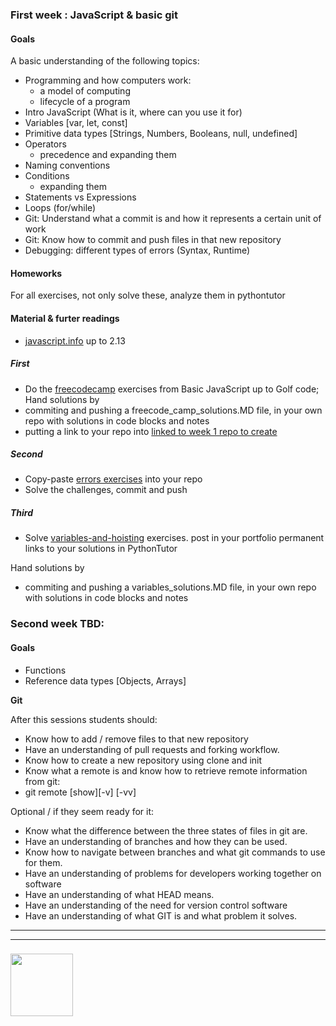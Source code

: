 ### First week : JavaScript & basic git

#### Goals
A basic understanding of the following topics:

- Programming and how computers work:
  - a model of computing
  - lifecycle of a program
- Intro JavaScript (What is it, where can you use it for)
- Variables [var, let, const]
- Primitive data types [Strings, Numbers, Booleans, null, undefined]
- Operators
  - precedence and expanding them
- Naming conventions
- Conditions
  - expanding them
- Statements vs Expressions
- Loops (for/while)
- Git: Understand what a commit is and how it represents a certain unit of work
- Git: Know how to commit and push files in that new repository
- Debugging: different types of errors (Syntax, Runtime)

#### Homeworks
For all exercises, not only solve these, analyze them in pythontutor

#### Material & furter readings
- [javascript.info](http://javascript.info/) up to 2.13

##### First
- Do the [freecodecamp](http://learn.freecodecamp.org) exercises from Basic JavaScript up to Golf code;
Hand solutions by
- commiting and pushing a freecode_camp_solutions.MD file, in your own repo with solutions in code blocks and notes
- putting a link to your repo into [linked to week 1 repo to create]()

##### Second
- Copy-paste [errors exercises](https://github.com/janke-learning/errors) into your repo
- Solve the challenges, commit and push

##### Third
- Solve [variables-and-hoisting](https://github.com/janke-learning/variables-and-hoisting) exercises.  post in your portfolio permanent links to your solutions in PythonTutor

Hand solutions by
- commiting and pushing a variables_solutions.MD file, in your own repo with solutions in code blocks and notes


### Second week TBD:

#### Goals
- Functions
- Reference data types [Objects, Arrays]




**Git**

After this sessions students should:

- Know how to add / remove files to that new repository
- Have an understanding of pull requests and forking workflow.
- Know how to create a new repository using clone and init
- Know what a remote is and know how to retrieve remote information from git:
- git remote [show][-v] [-vv]

Optional / if they seem ready for it:

- Know what the difference between the three states of files in git are.
- Have an understanding of branches and how they can be used.
- Know how to navigate between branches and what git commands to use for them.
- Have an understanding of problems for developers working together on software
- Have an understanding of what HEAD means.
- Have an understanding of the need for version control software
- Have an understanding of what GIT is and what problem it solves.




___
___
### <a href="https://hackyourfuture.be" target="_blank"><img src="https://pbs.twimg.com/profile_images/984474625009741824/Bs_qKx6-_400x400.jpg" width="100" height="100"></img></a>


